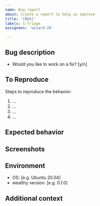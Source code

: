 ```yaml
---
name: Bug report
about: Create a report to help us improve
title: '[BUG]'
labels: S-Triage
assignees: 'wizard-28'

---
```


## Bug description

<!-- A clear and concise description of what the bug is. -->

- Would you like to work on a fix? [y/n]

## To Reproduce

Steps to reproduce the behavior:

1. ...
2. ...
3. ...
4. ...

<!-- Make sure you are able to reproduce the bug in the master branch, too. -->

## Expected behavior

<!-- A clear and concise description of what you expected to happen. -->

## Screenshots

<!-- If applicable, add screenshots to help explain your problem. -->

## Environment

<!-- Please fill the following information. -->

- OS: [e.g. Ubuntu 20.04]
- wealthy version: [e.g. 0.1.0]

## Additional context

<!-- Add any other context about the problem here. -->
